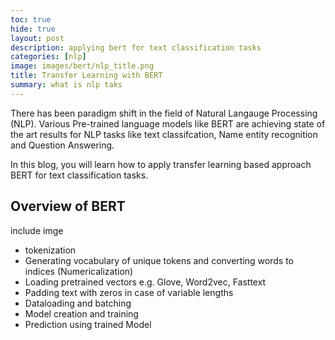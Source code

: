 ```yaml
---
toc: true
hide: true
layout: post
description: applying bert for text classification tasks
categories: [nlp]
image: images/bert/nlp_title.png
title: Transfer Learning with BERT
summary: what is nlp taks 
---
```


There has been paradigm shift in the field of Natural Langauge Processing (NLP). Various Pre-trained language models like BERT are achieving state of the art results for NLP tasks like  text classifcation, Name entity recognition and Question Answering.

In this blog, you  will learn how to apply transfer learning based approach BERT for text classification tasks.

## Overview of BERT


include imge 

- tokenization
- Generating vocabulary of unique tokens and converting words to indices (Numericalization)
- Loading pretrained vectors e.g. Glove, Word2vec, Fasttext
- Padding text with zeros in case of variable lengths
- Dataloading and batching
- Model creation and training
- Prediction using trained Model





